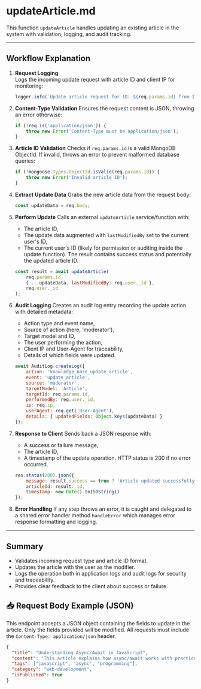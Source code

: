 # updateArticle.md

This function `updateArticle` handles updating an existing article in the system with validation, logging, and audit tracking.

---

## Workflow Explanation

1. **Request Logging**  
   Logs the incoming update request with article ID and client IP for monitoring:
   ```js
   logger.info(`Update article request for ID: ${req.params.id} from IP: ${req.ip}`);

2. **Content-Type Validation**
   Ensures the request content is JSON, throwing an error otherwise:

   ```js
   if (!req.is('application/json')) {
       throw new Error('Content-Type must be application/json');
   }
   ```

3. **Article ID Validation**
   Checks if `req.params.id` is a valid MongoDB ObjectId. If invalid, throws an error to prevent malformed database queries:

   ```js
   if (!mongoose.Types.ObjectId.isValid(req.params.id)) {
       throw new Error('Invalid article ID');
   }
   ```

4. **Extract Update Data**
   Grabs the new article data from the request body:

   ```js
   const updateData = req.body;
   ```

5. **Perform Update**
   Calls an external `updateArticle` service/function with:

   * The article ID,
   * The update data augmented with `lastModifiedBy` set to the current user's ID,
   * The current user's ID (likely for permission or auditing inside the update function).
     The result contains success status and potentially the updated article ID.

   ```js
   const result = await updateArticle(
       req.params.id,
       { ...updateData, lastModifiedBy: req.user._id },
       req.user._id
   );
   ```

6. **Audit Logging**
   Creates an audit log entry recording the update action with detailed metadata:

   * Action type and event name,
   * Source of action (here, ‘moderator’),
   * Target model and ID,
   * The user performing the action,
   * Client IP and User-Agent for traceability,
   * Details of which fields were updated.

   ```js
   await AuditLog.createLog({
       action: 'knowledge_base_update_article',
       event: 'update_article',
       source: 'moderator',
       targetModel: 'Article',
       targetId: req.params.id,
       performedBy: req.user._id,
       ip: req.ip,
       userAgent: req.get('User-Agent'),
       details: { updatedFields: Object.keys(updateData) }
   });
   ```

7. **Response to Client**
   Sends back a JSON response with:

   * A success or failure message,
   * The article ID,
   * A timestamp of the update operation.
     HTTP status is 200 if no error occurred.

   ```js
   res.status(200).json({
       message: result.success == true ? 'Article updated successfully' : 'Article update failed: '+ result.error,
       articleId: result._id,
       timestamp: new Date().toISOString()
   });
   ```

8. **Error Handling**
   If any step throws an error, it is caught and delegated to a shared error handler method `handleError` which manages error response formatting and logging.

---

## Summary

* Validates incoming request type and article ID format.
* Updates the article with the user as the modifier.
* Logs the operation both in application logs and audit logs for security and traceability.
* Provides clear feedback to the client about success or failure.

## 📥 Request Body Example (JSON)

This endpoint accepts a JSON object containing the fields to update in the article. Only the fields provided will be modified. All requests must include the `Content-Type: application/json` header.

```json
{
  "title": "Understanding Async/Await in JavaScript",
  "content": "This article explains how async/await works with practical examples.",
  "tags": ["javascript", "async", "programming"],
  "category": "web-development",
  "isPublished": true
}
